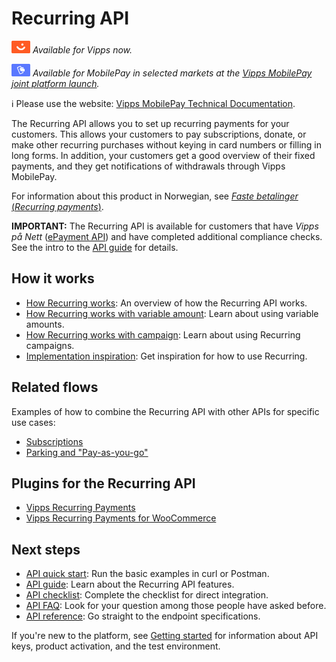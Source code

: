 <!-- START_METADATA
---
title: Introduction
sidebar_label: Introduction
sidebar_position: 1
description: View the Recurring API how-it-works guides for illustrations of the main flows.
pagination_next: null
pagination_prev: null
---
END_METADATA -->

# Recurring API

![Vipps](./images/vipps.png) *Available for Vipps now.*

![MobilePay](./images/mp.png) *Available for MobilePay in selected markets at the [Vipps MobilePay joint platform launch](https://www.vippsmobilepay.com/#about).*

<!-- START_COMMENT -->
ℹ️ Please use the website:
[Vipps MobilePay Technical Documentation](https://developer.vippsmobilepay.com/docs/APIs/recurring-api).
<!-- END_COMMENT -->

The Recurring API allows you to set up recurring payments for your customers.
This allows your customers to pay subscriptions, donate, or make other recurring purchases without keying in card numbers or filling in long forms. In addition, your customers get a good overview of their fixed payments, and they get notifications of withdrawals through Vipps MobilePay.

For information about this product in Norwegian, see
[*Faste betalinger* (*Recurring payments*)](https://www.vipps.no/produkter-og-tjenester/bedrift/faste-betalinger/faste-betalinger/).

**IMPORTANT:** The Recurring API is available for customers that
have *Vipps på Nett*
([ePayment API](https://developer.vippsmobilepay.com/docs/APIs/epayment-api/))
and have completed additional compliance checks.
See the intro to the
[API guide](vipps-recurring-api.md)
for details.

## How it works

* [How Recurring works](./how-it-works/vipps-recurring-api-howitworks.md): An overview of how the Recurring API works.
* [How Recurring works with variable amount](./how-it-works/vipps-recurring-api-variable-howitworks.md): Learn about using variable amounts.
* [How Recurring works with campaign](./how-it-works/vipps-recurring-api-campaigns-howitworks.md): Learn about using Recurring campaigns.
* [Implementation inspiration](./how-it-works/vipps-recurring-api-inspiration-howitworks.md): Get inspiration for how to use Recurring.

## Related flows

Examples of how to combine the Recurring API with other APIs for specific use cases:

* [Subscriptions](https://developer.vippsmobilepay.com/docs/solutions/recurring-and-login)
* [Parking and "Pay-as-you-go"](https://developer.vippsmobilepay.com/docs/solutions/parking)

## Plugins for the Recurring API

* [Vipps Recurring Payments](https://developer.vippsmobilepay.com/docs/plugins-ext/recurring-drupal/)
* [Vipps Recurring Payments for WooCommerce](https://developer.vippsmobilepay.com/docs/plugins-ext/recurring-woocommerce/)

## Next steps

* [API quick start](vipps-recurring-api-quick-start.md):  Run the basic examples in curl or Postman.
* [API guide](vipps-recurring-api.md): Learn about the Recurring API features.
* [API checklist](vipps-recurring-api-checklist.md): Complete the checklist for direct integration.
* [API FAQ](vipps-recurring-api-faq.md): Look for your question among those people have asked before.
* [API reference](https://developer.vippsmobilepay.com/api/recurring): Go straight to the endpoint specifications.

If you're new to the platform, see
[Getting started](https://developer.vippsmobilepay.com/docs/getting-started/)
for information about API keys, product activation, and the test environment.
